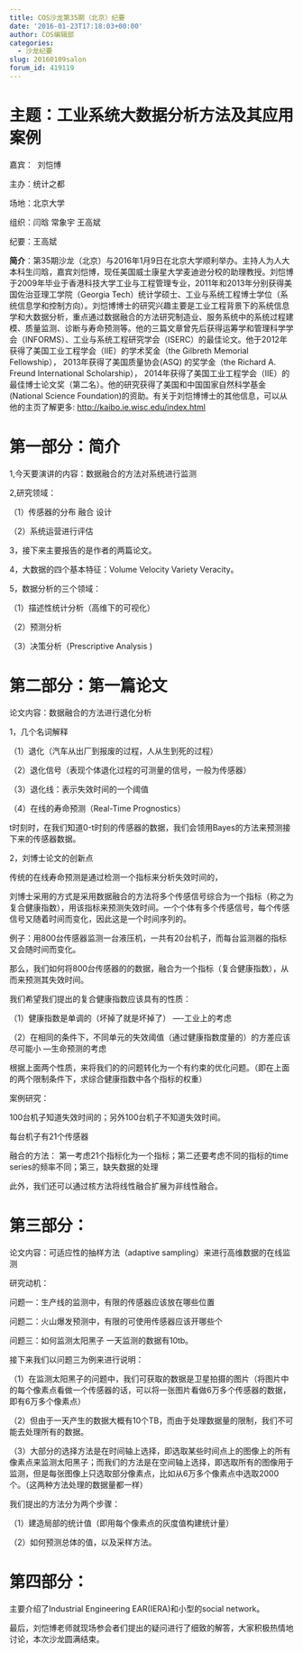 ```yaml
---
title: COS沙龙第35期（北京）纪要
date: '2016-01-23T17:18:03+00:00'
author: COS编辑部
categories:
  - 沙龙纪要
slug: 20160109salon
forum_id: 419119
---
```


# 主题：工业系统大数据分析方法及其应用案例

嘉宾：  刘恺博

主办：统计之都

场地：北京大学

组织：闫晗 常象宇 王高斌

纪要：王高斌

**简介**：第35期沙龙（北京）与2016年1月9日在北京大学顺利举办。主持人为人大本科生闫晗，嘉宾刘恺博，现任美国威士康星大学麦迪逊分校的助理教授。刘恺博于2009年毕业于香港科技大学工业与工程管理专业，2011年和2013年分别获得美国佐治亚理工学院（Georgia Tech）统计学硕士、工业与系统工程博士学位（系统信息学和控制方向）。刘恺博博士的研究兴趣主要是工业工程背景下的系统信息学和大数据分析，重点通过数据融合的方法研究制造业、服务系统中的系统过程建模、质量监测、诊断与寿命预测等。他的三篇文章曾先后获得运筹学和管理科学学会（INFORMS）、工业与系统工程研究学会（ISERC）的最佳论文。他于2012年获得了美国工业工程学会（IIE）的学术奖金（the Gilbreth Memorial Fellowship）， 2013年获得了美国质量协会(ASQ) 的奖学金（the Richard A. Freund International Scholarship）， 2014年获得了美国工业工程学会（IIE）的最佳博士论文奖（第二名）。他的研究获得了美国和中国国家自然科学基金 (National Science Foundation)的资助。有关于刘恺博博士的其他信息，可以从他的主页了解更多: http://kaibo.ie.wisc.edu/index.html

<!--more-->

# 第一部分：简介

1,今天要演讲的内容：数据融合的方法对系统进行监测

2,研究领域：

（1）传感器的分布 融合 设计

（2）系统运营进行评估

3，接下来主要报告的是作者的两篇论文。

4，大数据的四个基本特征：Volume Velocity Variety Veracity。

5，数据分析的三个领域：

（1）描述性统计分析（高维下的可视化）

（2）预测分析

（3）决策分析（Prescriptive Analysis )

# 第二部分：第一篇论文

论文内容：数据融合的方法进行退化分析

1，几个名词解释

（1）退化（汽车从出厂到报废的过程，人从生到死的过程）

（2）退化信号（表现个体退化过程的可测量的信号，一般为传感器）

（3）退化线：表示失效时间的一个阈值

（4）在线的寿命预测（Real-Time Prognostics）

t时刻时，在我们知道0-t时刻的传感器的数据，我们会领用Bayes的方法来预测接下来的传感器数据。

2，刘博士论文的创新点

传统的在线寿命预测是通过检测一个指标来分析失效时间的，

刘博士采用的方式是采用数据融合的方法将多个传感信号综合为一个指标（称之为复合健康指数），用该指标来预测失效时间。一个个体有多个传感信号，每个传感信号又随着时间而变化，因此这是一个时间序列的。

例子：用800台传感器监测一台液压机，一共有20台机子，而每台监测器的指标又会随时间而变化。

那么，我们如何将800台传感器的的数据，融合为一个指标（复合健康指数），从而来预测其失效时间。

我们希望我们提出的复合健康指数应该具有的性质：

（1）健康指数是单调的（坏掉了就是坏掉了） —-工业上的考虑

（2）在相同的条件下，不同单元的失效阈值（通过健康指数度量的）的方差应该尽可能小 —生命预测的考虑

根据上面两个性质，来将我们的的问题转化为一个有约束的优化问题。（即在上面的两个限制条件下，求综合健康指数中各个指标的权重）

案例研究：

100台机子知道失效时间的；另外100台机子不知道失效时间。

每台机子有21个传感器

融合的方法： 第一考虑21个指标化为一个指标；第二还要考虑不同的指标的time series的频率不同；第三，缺失数据的处理

此外，我们还可以通过核方法将线性融合扩展为非线性融合。

# 第三部分：

论文内容：可适应性的抽样方法（adaptive sampling）来进行高维数据的在线监测

研究动机：

问题一：生产线的监测中，有限的传感器应该放在哪些位置

问题二：火山爆发预测中，有限的可使用传感器应该开哪些个

问题三：如何监测太阳黑子 一天监测的数据有10tb。

接下来我们以问题三为例来进行说明：

（1）在监测太阳黑子的问题中，我们可获取的数据是卫星拍摄的图片（将图片中的每个像素点看做一个传感器的话，可以将一张图片看做6万多个传感器的数据，即有6万多个像素点）

（2）但由于一天产生的数据大概有10个TB，而由于处理数据量的限制，我们不可能去处理所有的数据。

（3）大部分的选择方法是在时间轴上选择，即选取某些时间点上的图像上的所有像素点来监测太阳黑子；而我们的方法是在空间轴上选择，即选取所有的图像用于监测，但是每张图像上只选取部分像素点，比如从6万多个像素点中选取2000个。（这两种方法处理的数据量都一样）

我们提出的方法分为两个步骤：

（1）建造局部的统计值（即用每个像素点的灰度值构建统计量）

（2）如何预测总体的值，以及采样方法。

# 第四部分：

主要介绍了Industrial Engineering EAR(IERA)和小型的social network。

最后，刘恺博老师就现场参会者们提出的疑问进行了细致的解答，大家积极热情地讨论，本次沙龙圆满结束。

